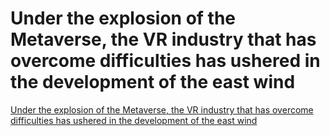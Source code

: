 # Under the explosion of the Metaverse, the VR industry that has overcome difficulties has ushered in the development of the east wind
[Under the explosion of the Metaverse, the VR industry that has overcome difficulties has ushered in the development of the east wind](https://aiwithcloud.com/2022/09/19/under_the_explosion_of_the_metaverse_the_vr_industry_that_has_overcome_difficulties_has_ushered_in_the_development_of_the_east_wind/)